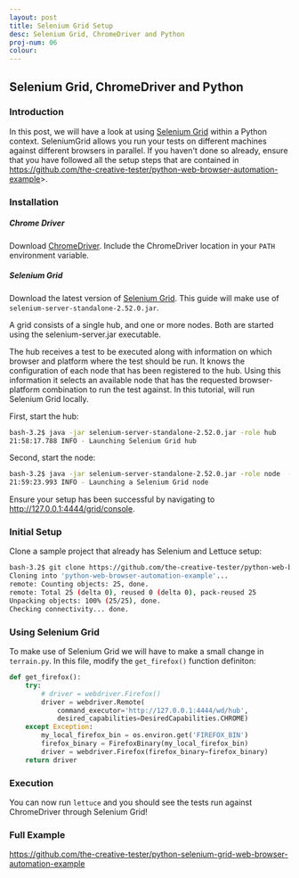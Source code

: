 ```yaml
---
layout: post
title: Selenium Grid Setup
desc: Selenium Grid, ChromeDriver and Python
proj-num: 06
colour: 
---
```




## Selenium Grid, ChromeDriver and Python

### Introduction

In this post, we will have a look at using [Selenium Grid](http://www.seleniumhq.org/projects/grid/) within a Python context.  SeleniumGrid allows you run your tests on different machines against different browsers in parallel. If you haven't done so already, ensure that you have followed all the setup steps that are contained in <https://github.com/the-creative-tester/python-web-browser-automation-example>>.

### Installation

##### Chrome Driver

Download [ChromeDriver](https://sites.google.com/a/chromium.org/chromedriver/downloads).  Include the ChromeDriver location in your ```PATH``` environment variable.

##### Selenium Grid

Download the latest version of [Selenium Grid](http://selenium-release.storage.googleapis.com/index.html).  This guide will make use of ```selenium-server-standalone-2.52.0.jar```.

A grid consists of a single hub, and one or more nodes. Both are started using the selenium-server.jar executable.

The hub receives a test to be executed along with information on which browser and platform where the test should be run. It knows the configuration of each node that has been registered to the hub. Using this information it selects an available node that has the requested browser-platform combination to run the test against.  In this tutorial, will run Selenium Grid locally.

First, start the hub:

>
~~~ bash
bash-3.2$ java -jar selenium-server-standalone-2.52.0.jar -role hub
21:58:17.788 INFO - Launching Selenium Grid hub
~~~

Second, start the node:

>
~~~ bash
bash-3.2$ java -jar selenium-server-standalone-2.52.0.jar -role node  -hub http://localhost:4444/grid/register
21:59:23.993 INFO - Launching a Selenium Grid node
~~~

Ensure your setup has been successful by navigating to <http://127.0.0.1:4444/grid/console>.

### Initial Setup

Clone a sample project that already has Selenium and Lettuce setup:

>
~~~ bash
bash-3.2$ git clone https://github.com/the-creative-tester/python-web-browser-automation-example
Cloning into 'python-web-browser-automation-example'...
remote: Counting objects: 25, done.
remote: Total 25 (delta 0), reused 0 (delta 0), pack-reused 25
Unpacking objects: 100% (25/25), done.
Checking connectivity... done.
~~~

### Using Selenium Grid

To make use of Selenium Grid we will have to make a small change in ```terrain.py```.  In this file, modify the ```get_firefox()``` function definiton:

>
~~~ python
def get_firefox():
    try:
        # driver = webdriver.Firefox()
        driver = webdriver.Remote(
            command_executor='http://127.0.0.1:4444/wd/hub',
            desired_capabilities=DesiredCapabilities.CHROME)
    except Exception:
        my_local_firefox_bin = os.environ.get('FIREFOX_BIN')
        firefox_binary = FirefoxBinary(my_local_firefox_bin)
        driver = webdriver.Firefox(firefox_binary=firefox_binary)
    return driver
~~~

### Execution

You can now run ```lettuce``` and you should see the tests run against ChromeDriver through Selenium Grid!

### Full Example

<https://github.com/the-creative-tester/python-selenium-grid-web-browser-automation-example>
